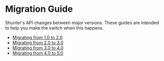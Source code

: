# Migration Guide

Shunter's API changes between major versions. These guides are intended to help you make the switch when this happens.

* [Migrating from 1.0 to 2.0](2.0.md)
* [Migrating from 2.0 to 3.0](3.0.md)
* [Migrating from 3.0 to 4.0](4.0.md)
* [Migrating from 4.0 to 5.0](5.0.md)
